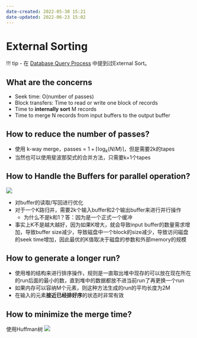 ```yaml
---
date-created: 2022-05-30 15:21
date-updated: 2022-06-23 15:02
---
```


# External Sorting

!!! tip
    - 在 [Database Query Process](../db/query.md) 中提到过External Sort。

## What are the concerns

- Seek time: O(number of passes)
- Block transfers: Time to read or write one block of records
- Time to **internally sort** M records
- Time to merge N records from input buffers to the output buffer

## How to reduce the number of passes?

- 使用 k-way merge，passes = $1+\lceil \log_k(N/M)\rceil$，但是需要2k的tapes
- 当然也可以使用斐波那契式的合并方法，只需要k+1个tapes

## How to Handle the Buffers for parallel operation?

![](https://zerokei-imgurl.oss-cn-hangzhou.aliyuncs.com/img/20220623141041.png)

- 对buffer的读取/写回进行优化
- 对于一个K路归并，需要2k个输入buffer和2个输出buffer来进行并行操作
	- 为什么不是k和1？答：因为是一个正式一个缓冲
- 事实上K不是越大越好，因为如果K增大，就会导致input buffer的数量需求增加，导致buffer size减少，导致磁盘中一个block的size减少，导致访问磁盘的seek time增加，因此最优的K值取决于磁盘的参数和外部memory的规模

## How to generate a longer run?

- 使用堆的结构来进行排序操作，规则是一直取出堆中现存的可以放在现在所在的run后面的最小的数，直到堆中的数据都放不进当前run了再更换一个run
- 如果内存可以容纳M个元素，则这种方法生成的run的平均长度为2M
- 在输入的元素**接近已经排好序**的状态时非常有效

## How to minimize the merge time?

使用Huffman树
![](https://zerokei-imgurl.oss-cn-hangzhou.aliyuncs.com/img/20220623140112.png)
